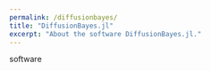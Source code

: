 ```yaml
---
permalink: /diffusionbayes/
title: "DiffusionBayes.jl"
excerpt: "About the software DiffusionBayes.jl."
---
```

software